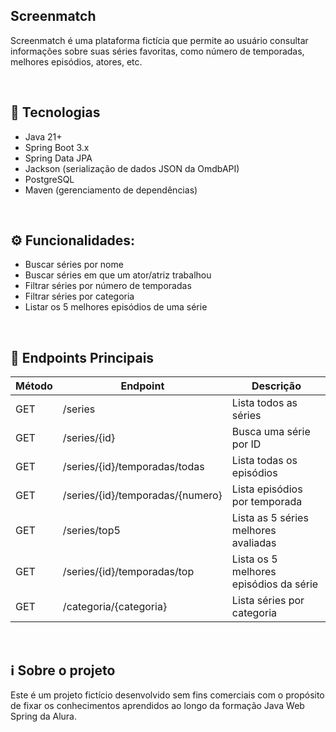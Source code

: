 ## Screenmatch
Screenmatch é uma plataforma fictícia que permite ao usuário consultar informações sobre suas séries favoritas, como número de temporadas, melhores episódios, atores, etc.

<br>

## 🚀 Tecnologias 
- Java 21+
- Spring Boot 3.x
- Spring Data JPA
- Jackson (serialização de dados JSON da OmdbAPI)
- PostgreSQL
- Maven (gerenciamento de dependências)

<br>

## ⚙️ Funcionalidades:
- Buscar séries por nome
- Buscar séries em que um ator/atriz trabalhou
- Filtrar séries por número de temporadas
- Filtrar séries por categoria
- Listar os 5 melhores episódios de uma série

<br>

## 📡 Endpoints Principais

| Método | Endpoint                         | Descrição                              |
|--------|----------------------------------|----------------------------------------| 
| GET    | /series                          | Lista todos as séries                  |
| GET    | /series/{id}                     | Busca uma série por ID                 |
| GET    | /series/{id}/temporadas/todas    | Lista todas os episódios               |
| GET    | /series/{id}/temporadas/{numero} | Lista episódios por temporada          |
| GET    | /series/top5                     | Lista as 5 séries melhores avaliadas   |
| GET    | /series/{id}/temporadas/top      | Lista os 5 melhores episódios da série |
| GET    | /categoria/{categoria}           | Lista séries por categoria             |

<br>

## ℹ️ Sobre o projeto
Este é um projeto fictício desenvolvido sem fins comerciais com o propósito de fixar os conhecimentos aprendidos ao longo da formação Java Web Spring da Alura.
